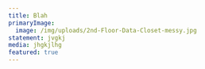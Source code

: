 ```yaml
---
title: Blah
primaryImage:
  image: /img/uploads/2nd-Floor-Data-Closet-messy.jpg
statement: jvgkj
media: jhgkjlhg
featured: true
---
```



